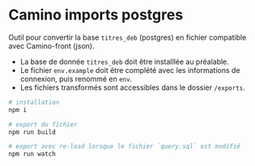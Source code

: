 # Camino imports postgres

Outil pour convertir la base `titres_deb` (postgres) en fichier compatible avec Camino-front (json).

- La base de donnée `titres_deb` doit être installlée au préalable.
- Le fichier `env.example` doit être complété avec les informations de connexion, puis renommé en `env`.
- Les fichiers transformés sont accessibles dans le dossier `/exports`.

```bash
# installation
npm i

# export du fichier
npm run build

# export avec re-load lorsque le fichier `query.sql` est modifié
npm run watch
```
